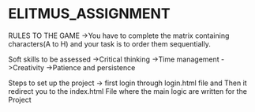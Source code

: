 # ELITMUS_ASSIGNMENT
RULES TO THE GAME
->You have to complete the matrix containing
characters(A to H) and your task is to order
them sequentially.

Soft skills to be assessed 
->Critical thinking
->Time management
->Creativity
->Patience and persistence

Steps to set up the project
-> first login through login.html file and 
Then it redirect you to the index.html
File where the main logic are written for the
Project 
